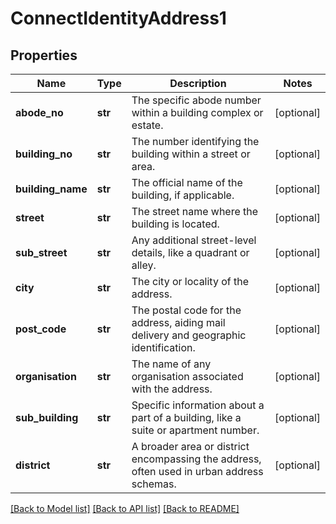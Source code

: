 # ConnectIdentityAddress1

## Properties
Name | Type | Description | Notes
------------ | ------------- | ------------- | -------------
**abode_no** | **str** | The specific abode number within a building complex or estate. | [optional] 
**building_no** | **str** | The number identifying the building within a street or area. | [optional] 
**building_name** | **str** | The official name of the building, if applicable. | [optional] 
**street** | **str** | The street name where the building is located. | [optional] 
**sub_street** | **str** | Any additional street-level details, like a quadrant or alley. | [optional] 
**city** | **str** | The city or locality of the address. | [optional] 
**post_code** | **str** | The postal code for the address, aiding mail delivery and geographic identification. | [optional] 
**organisation** | **str** | The name of any organisation associated with the address. | [optional] 
**sub_building** | **str** | Specific information about a part of a building, like a suite or apartment number. | [optional] 
**district** | **str** | A broader area or district encompassing the address, often used in urban address schemas. | [optional] 

[[Back to Model list]](../README.md#documentation-for-models) [[Back to API list]](../README.md#documentation-for-api-endpoints) [[Back to README]](../README.md)

